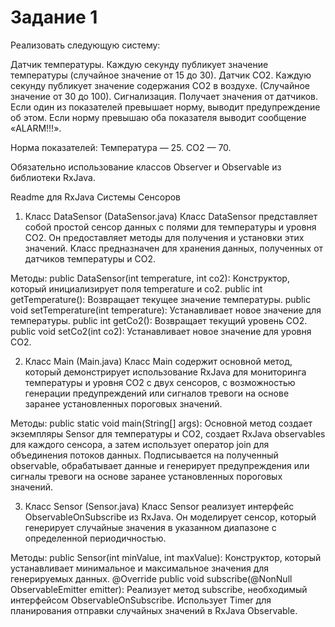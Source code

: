 # Задание 1
Реализовать следующую систему:

Датчик температуры. Каждую секунду публикует значение температуры
(случайное значение от 15 до 30). Датчик CO2. Каждую секунду публикует
значение содержания CO2 в воздухе. (Случайное значение от 30 до 100).
Сигнализация. Получает значения от датчиков. Если один из показателей
превышает норму, выводит предупреждение об этом. Если норму превышаю оба
показателя выводит сообщение «ALARM!!!».

Норма показателей: Температура — 25. CO2 — 70.

Обязательно использование классов Observer и Observable из библиотеки
RxJava.


Readme для RxJava Системы Сенсоров
1. Класс DataSensor (DataSensor.java)
Класс DataSensor представляет собой простой сенсор данных с полями для температуры и уровня CO2. Он предоставляет методы для получения и установки этих значений. Класс предназначен для хранения данных, полученных от датчиков температуры и CO2.

Методы:
    public DataSensor(int temperature, int co2): Конструктор, который инициализирует поля temperature и co2.
    public int getTemperature(): Возвращает текущее значение температуры.
    public void setTemperature(int temperature): Устанавливает новое значение для температуры.
    public int getCo2(): Возвращает текущий уровень CO2.
    public void setCo2(int co2): Устанавливает новое значение для уровня CO2.

2. Класс Main (Main.java)
Класс Main содержит основной метод, который демонстрирует использование RxJava для мониторинга температуры и уровня CO2 с двух сенсоров, с возможностью генерации предупреждений или сигналов тревоги на основе заранее установленных пороговых значений.

Методы:
    public static void main(String[] args): Основной метод создает экземпляры Sensor для температуры и CO2, создает RxJava observables для каждого сенсора, а затем использует оператор join для объединения потоков данных. Подписывается на полученный observable, обрабатывает данные и генерирует предупреждения или сигналы тревоги на основе заранее установленных пороговых значений.

3. Класс Sensor (Sensor.java)
Класс Sensor реализует интерфейс ObservableOnSubscribe из RxJava. Он моделирует сенсор, который генерирует случайные значения в указанном диапазоне с определенной периодичностью.

Методы:
    public Sensor(int minValue, int maxValue): Конструктор, который устанавливает минимальное и максимальное значения для генерируемых данных.
    @Override public void subscribe(@NonNull ObservableEmitter<Integer> emitter): Реализует метод subscribe, необходимый интерфейсом ObservableOnSubscribe. Использует Timer для планирования отправки случайных значений в RxJava Observable.